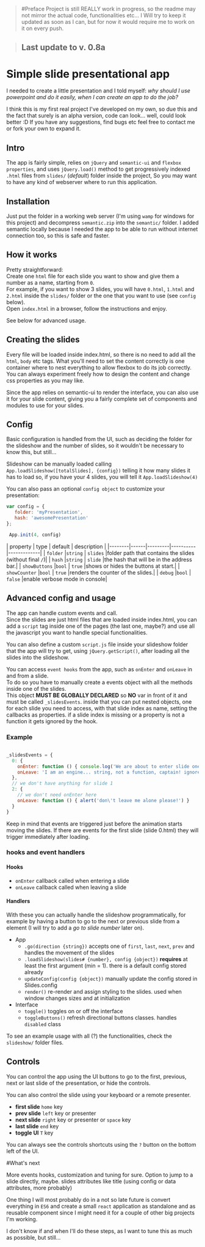 > #Preface
> Project is still REALLY work in progress, so the readme may not mirror the actual code, functionalities etc... I Will try to keep it updated as soon as I can, but for now it would require me to work on it on every push.

> ## Last update to v. 0.8a

# Simple slide presentational app

I needed to create a little presentation and I told myself: _why should I use powerpoint and do it easily, when I can create an app to do the job?_

I think this is my first real project I've developed on my own, so due this and the fact that surely is an alpha version, code can look... well, could look better :D
If you have any suggestions, find bugs etc feel free to contact me or fork your own to expand it.

## Intro

The app is fairly simple, relies on `jQuery` and `semantic-ui` and `flexbox properties`, and uses `jQuery.load()` method to get progressively indexed `.html` files from `slides/` (_default_) folder inside the project, So you may want to have any kind of webserver where to run this application.

## Installation

Just put the folder in a working web server (I'm using `wamp` for windows for this project) and decompress `semantic.zip` into the `semantic/` folder. I added semantic locally because I needed the app to be able to run without internet connection too, so this is safe and faster.

## How it works

Pretty straightforward:  
Create one `html` file for each slide you want to show and give them a number as a name, starting from `0`.  
For example, if you want to show 3 slides, you will have `0.html`, `1.html` and `2.html` inside the `slides/` folder or the one that you want to use (see `config` below).  
Open `index.html` in a browser, follow the instructions and enjoy.  
  
See below for advanced usage.


## Creating the slides

Every file will be loaded inside index.html, so there is no need to add all the `html`, `body` etc tags.
What you'll need to set the content correctly is one container where to nest everything to allow flexbox to do its job correctly. You can always experiment freely how to design the content and change css properties as you may like.

Since the app relies on semantic-ui to render the interface, you can also use it for your slide content, giving you a fairly complete set of components and modules to use for your slides.

## Config

Basic configuration is handled from the UI, such as deciding the folder for the slideshow and the number of slides, so it wouldn't be necessary to know this, but still...

Slideshow can be manually loaded calling `App.loadSlideshow([totalSlides], {config})` telling it how many slides it has to load so, if you have your 4 slides, you will tell it `App.loadSlideshow(4)`

You can also pass an optional `config object` to customize your presentation: 
```javascript
var config = {
   folder: 'myPresentation',
   hash: 'awesomePresentation'
};

 App.init(4, config)
 ```

|     property  |   type  |  default | description |
|--------|------|---------|----------|-------------|
| `folder`      |`string` | `slides` |folder path that contains the slides (without final `/`)|
| `hash`        |`string` | `slide`  |the hash that will be in the address bar.|
| `showButtons` |`bool`   | `true`   |shows or hides the buttons at start.|
| `showCounter` |`bool`   | `true`   |renders the counter of the slides.|
| `debug`       |`bool`   | `false`  |enable verbose mode in console|


## Advanced config and usage

The app can handle custom events and call.  
Since the slides are just html files that are loaded inside index.html, you can add a `script` tag inside one of the pages (the last one, maybe?) and use all the javascript you want to handle special functionalities.  

You can also define a custom `script.js` file inside your slideshow folder that the app will try to get, using `jQuery.getScript()`, after loading all the slides into the slideshow.  

You can access `event hooks` from the app, such as `onEnter` and `onLeave` in and from a slide.  
To do so you have to manually create a events object with all the methods inside one of the slides.  
This object **MUST BE GLOBALLY DECLARED** so **NO** var in front of it and must be called `_slidesEvents`. inside that you can put nested objects, one for each slide you need to access, with that slide index as name, setting the callbacks as properties. if a slide index is missing or a property is not a function it gets ignored by the hook.

### Example

```javascript

_slidesEvents = {
  0: {
    onEnter: function () { console.log('We are about to enter slide one!')},
    onLeave: 'I am an engine... string, not a function, captain! ignore me!' 
  },
  // we don't have anything for slide 1
  2: {
    // we don't need onEnter here
    onLeave: function () { alert('don\'t leave me alone please!') }
  }
}

```
Keep in mind that events are triggered just before the animation starts moving the slides. If there are events for the first slide (slide 0.html) they will trigger immediately after loading.

### hooks and event handlers


#### Hooks
* `onEnter` callback called when entering a slide
* `onLeave` callback called when leaving a slide

#### Handlers
With these you can actually handle the slideshow programmatically, for example by having a button to go to the next or previous slide from a element (I will try to add a _go to slide number_ later on).

* App
  * `.go(direction {string})` accepts one of `first`, `last`, `next`, `prev` and handles the movement of the slides
  * `.loadSlideshow(slides# {number}, config {object})` **requires** at least the first argument (min = 1). there is a default config stored already
  * `updateConfig(config {object})` manually update the config stored in Slides.config
  * `render()` re-render and assign styling to the slides. used when window changes sizes and at initialization
* Interface
  * `toggle()` toggles on or off the interface
  * `toggleButtons()` refresh directional buttons classes. handles `disabled` class

To see an example usage with all (?) the functionalities, check the `slideshow/` folder files.

## Controls

You can control the app using the UI buttons to go to the first, previous, next or last slide of the presentation, or hide the controls.

You can also control the slide using your keyboard or a remote presenter.

* **first slide** `home` key
* **prev slide** `left` key or presenter
* **next slide** `right` key or presenter or `space` key
* **last slide** `end` key 
* **toggle UI** `T` key

You can always see the controls shortcuts using the `?` button on the bottom left of the UI.


#What's next

More events hooks, customization and tuning for sure.
Option to jump to a slide directly, maybe.
slides attributes like title (using config or data attributes, more probably)

One thing I will most probably do in a not so late future is convert everything in `ES6` and create a small `react` application as standalone and as reusable component since I might need it for a couple of other big projects I'm working.

I don't know if and when I'll do these steps, as I want to tune this as much as possible, but still...
